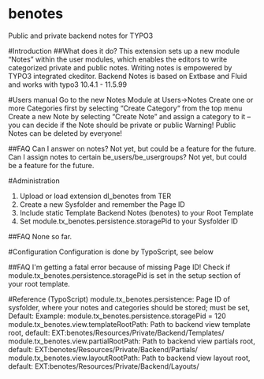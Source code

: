 # benotes
Public and private backend notes for TYPO3

#Introduction
##What does it do?
This extension sets up a new module “Notes” within the user modules, which enables the editors to write categorized private and public notes. Writing notes is empowered by TYPO3 integrated ckeditor. Backend Notes is based on Extbase and Fluid and works with typo3 10.4.1 - 11.5.99

#Users manual
Go to the new Notes Module at Users->Notes 
Create one or more Categories first by selecting “Create Category“ from the top menu
Create a new Note by selecting “Create Note” and assign a category to it – you can decide if the Note should be private or public
Warning! Public Notes can be deleted by everyone!

##FAQ
Can I answer on notes? Not yet, but could be a feature for the future.
Can I assign notes to certain be_users/be_usergroups? Not yet, but could be a feature for the future.

#Administration
1. Upload or load extension dl_benotes from TER
2. Create a new Sysfolder and remember the Page ID
3. Include static Template Backend Notes (benotes) to your Root Template
4. Set module.tx_benotes.persistence.storagePid to your Sysfolder ID

##FAQ
None so far.

#Configuration
Configuration is done by TypoScript, see below

##FAQ
I'm getting a fatal error because of missing Page ID! Check if module.tx_benotes.persistence.storagePid is set in the setup section of your root template.

#Reference (TypoScript)
module.tx_benotes.persistence: Page ID of sysfolder, where your notes and categories should be stored; must be set, Default: 
Example: module.tx_benotes.persistence.storagePid = 120
module.tx_benotes.view.templateRootPath: Path to backend view template root, default: EXT:benotes/Resources/Private/Backend/Templates/
module.tx_benotes.view.partialRootPath: Path to backend view partials root, default: EXT:benotes/Resources/Private/Backend/Partials/
module.tx_benotes.view.layoutRootPath: Path to backend view layout root, default: EXT:benotes/Resources/Private/Backend/Layouts/
